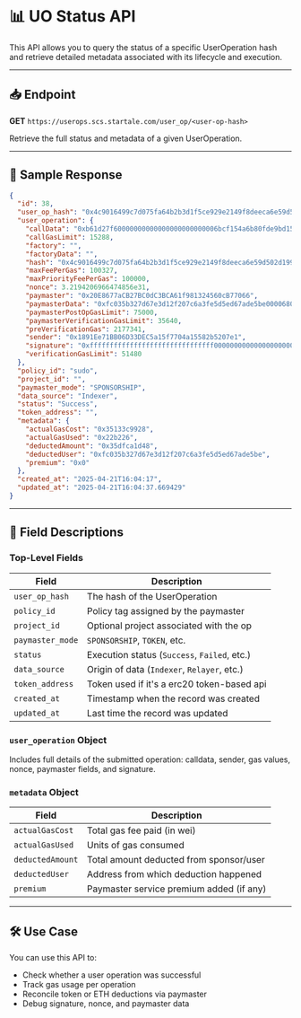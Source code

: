 # 📊 UO Status API

This API allows you to query the status of a specific UserOperation hash and retrieve detailed metadata associated with its lifecycle and execution.

---

## 📥 Endpoint

**GET** `https://userops.scs.startale.com/user_op/<user-op-hash>`

Retrieve the full status and metadata of a given UserOperation.

---

## 🧾 Sample Response
```json
{
  "id": 38,
  "user_op_hash": "0x4c9016499c7d075fa64b2b3d1f5ce929e2149f8deeca6e59d502d199aa541fac",
  "user_operation": {
    "callData": "0xb61d27f60000000000000000000000006bcf154a6b80fde9bd1556d39c9bcbb19b539bd800000000000000000000000000000000000000000000000000000000000000000000000000000000000000000000000000000000000000000000000000000060000000000000000000000000000000000000000000000000000000000000000406661abd00000000000000000000000000000000000000000000000000000000",
    "callGasLimit": 15288,
    "factory": "",
    "factoryData": "",
    "hash": "0x4c9016499c7d075fa64b2b3d1f5ce929e2149f8deeca6e59d502d199aa541fac",
    "maxFeePerGas": 100327,
    "maxPriorityFeePerGas": 100000,
    "nonce": 3.2194206966474856e31,
    "paymaster": "0x20E8677aCB27BC0dC3BCA61f981324560cB77066",
    "paymasterData": "0xfc035b327d67e3d12f207c6a3fe5d5ed67ade5be000068066edb000068066c83000f4240cb077ffbf23eb14dca3f1925bb392ace8e2804d7ce754978090f1f3d526e49e11221ef9eac4aa5d2ff8b51d136b98977f7c6aa4360383362f23f786ba45593551c",
    "paymasterPostOpGasLimit": 75000,
    "paymasterVerificationGasLimit": 35640,
    "preVerificationGas": 2177341,
    "sender": "0x1891Ee71BB06D33DEC5a15f7704a15582b5207e1",
    "signature": "0xfffffffffffffffffffffffffffffff0000000000000000000000000000000007aaaaaaaaaaaaaaaaaaaaaaaaaaaaaaaaaaaaaaaaaaaaaaaaaaaaaaaaaaaaaaa1c",
    "verificationGasLimit": 51480
  },
  "policy_id": "sudo",
  "project_id": "",
  "paymaster_mode": "SPONSORSHIP",
  "data_source": "Indexer",
  "status": "Success",
  "token_address": "",
  "metadata": {
    "actualGasCost": "0x35133c9928",
    "actualGasUsed": "0x22b226",
    "deductedAmount": "0x35dfca1d48",
    "deductedUser": "0xfc035b327d67e3d12f207c6a3fe5d5ed67ade5be",
    "premium": "0x0"
  },
  "created_at": "2025-04-21T16:04:17",
  "updated_at": "2025-04-21T16:04:37.669429"
}
```

---

## 🧾 Field Descriptions

### Top-Level Fields
| Field              | Description                                   |
|-------------------|-----------------------------------------------|
| `user_op_hash`    | The hash of the UserOperation                 |
| `policy_id`       | Policy tag assigned by the paymaster          |
| `project_id`      | Optional project associated with the op       |
| `paymaster_mode`  | `SPONSORSHIP`, `TOKEN`, etc.                  |
| `status`          | Execution status (`Success`, `Failed`, etc.)  |
| `data_source`     | Origin of data (`Indexer`, `Relayer`, etc.)   |
| `token_address`   | Token used if it's a erc20 token-based api    |
| `created_at`      | Timestamp when the record was created         |
| `updated_at`      | Last time the record was updated              |

### `user_operation` Object
Includes full details of the submitted operation: calldata, sender, gas values, nonce, paymaster fields, and signature.

### `metadata` Object
| Field              | Description                              |
|-------------------|------------------------------------------|
| `actualGasCost`   | Total gas fee paid (in wei)              |
| `actualGasUsed`   | Units of gas consumed                    |
| `deductedAmount`  | Total amount deducted from sponsor/user  |
| `deductedUser`    | Address from which deduction happened    |
| `premium`         | Paymaster service premium added (if any) |

---

## 🛠️ Use Case
You can use this API to:
- Check whether a user operation was successful
- Track gas usage per operation
- Reconcile token or ETH deductions via paymaster
- Debug signature, nonce, and paymaster data


